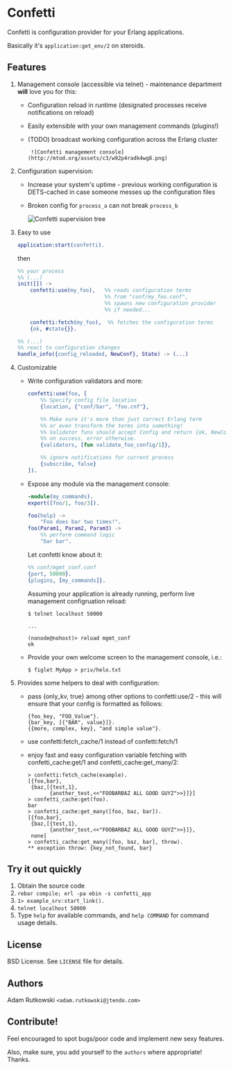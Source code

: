 Confetti
========

Confetti is configuration provider for your Erlang applications.

Basically it's `application:get_env/2` on steroids.

Features
--------

1. Management console (accessible via telnet) - maintenance department **will** love
you for this:

    * Configuration reload in runtime (designated processes receive notifications on reload)
    * Easily extensible with your own management commands (plugins!)
    * (TODO) broadcast working configuration across the Erlang cluster

           ![Confetti management console](http://mtod.org/assets/c3/w92p4radk4wg8.png)

2. Configuration supervision:

   * Increase your system's uptime - previous working configuration is
     DETS-cached in case someone messes up the configuration files
   * Broken config for ``process_a`` can not break ``process_b``

       ![Confetti supervision tree](http://mtod.org/assets/83/n4jtwvai8s4ck.png)

3. Easy to use

    ```erlang
    application:start(confetti).
    ```

    then

    ```erlang
    %% your process
    %% (...)
    init([]) ->
        confetti:use(my_foo),   %% reads configuration terms
                                %% from "conf/my_foo.conf",
                                %% spawns new configuration provider
                                %% if needed...

        confetti:fetch(my_foo),  %% fetches the configuration terms
        {ok, #state{}}.

    %% (...)
    %% react to configuration changes
    handle_info({config_reloaded, NewConf}, State) -> (...)
    ```

4. Customizable

    * Write configuration validators and more:

        ```erlang
        confetti:use(foo, [
            %% Specify config file location
            {location, {"conf/bar", "foo.cnf"},

            %% Make sure it's more than just correct Erlang term
            %% or even transform the terms into something!
            %% Validator funs should accept Config and return {ok, NewConf}
            %% on success, error otherwise.
            {validators, [fun validate_foo_config/1]},

            %% ignore notifications for current process
            {subscribe, false}
        ]).
        ```

    * Expose any module via the management console:

        ```erlang
        -module(my_commands).
        export([foo/1, foo/3]).

        foo(help) ->
            "Foo does bar two times!".
        foo(Param1, Param2, Param3) ->
            %% perform command logic
            "bar bar".
        ```

        Let confetti know about it:

        ```erlang
        %% conf/mgmt_conf.conf
        {port, 50000}.
        {plugins, [my_commands]}.
        ```

        Assuming your application is already running,
        perform live management configruation reload:

        ```
        $ telnet localhost 50000

        ...

        (nonode@nohost)> reload mgmt_conf
        ok
        ```

    * Provide your own welcome screen to the management console, i.e.:

        ```
        $ figlet MyApp > priv/helo.txt
        ```


5. Provides some helpers to deal with configuration:

    * pass {only_kv, true} among other options to confetti:use/2 - this will
    ensure that your config is formatted as follows:

        ```
        {foo_key, "FOO_Value"}.
        {bar_key, [{"BAR", value}]}.
        {{more, complex, key}, "and simple value"}.
        ```

    * use confetti:fetch_cache/1 instead of confetti:fetch/1
    * enjoy fast and easy configuration variable fetching with confetti_cache:get/1
    and confetti_cache:get_many/2:

        ```
        > confetti:fetch_cache(example).
        [{foo,bar},
         {baz,[{test,1},
               {another_test,<<"FOOBARBAZ ALL GOOD GUYZ">>}]}]
        > confetti_cache:get(foo).
        bar
        > confetti_cache:get_many([foo, baz, bar]).
        [{foo,bar},
         {baz,[{test,1},
               {another_test,<<"FOOBARBAZ ALL GOOD GUYZ">>}]},
         none]
        > confetti_cache:get_many([foo, baz, bar], throw).
        ** exception throw: {key_not_found, bar}
        ```

Try it out quickly
------------------

1. Obtain the source code
2. `rebar compile; erl -pa ebin -s confetti_app`
3. `1> example_srv:start_link().`
3. `telnet localhost 50000`
4. Type `help` for available commands, and `help COMMAND` for command usage
   details.


License
-------

BSD License.
See `LICENSE` file for details.


Authors
-------
Adam Rutkowski `<adam.rutkowski@jtendo.com>`


Contribute!
-----------
Feel encouraged to spot bugs/poor code and implement new sexy features.

Also, make sure, you add yourself to the ``authors`` where appropriate!
Thanks.
